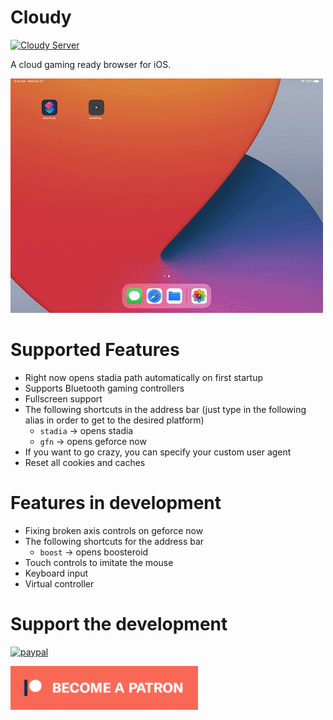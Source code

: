 # Cloudy

[![Cloudy Server](https://img.shields.io/discord/591914197219016707.svg?label=Discord&logo=Discord&colorB=7289da&style=for-the-badge)](https://discord.gg/ku8kvE)

A cloud gaming ready browser for iOS.

![](Media/cloudy.gif)

# Supported Features

- Right now opens stadia path automatically on first startup
- Supports Bluetooth gaming controllers
- Fullscreen support
- The following shortcuts in the address bar (just type in the following alias in order to get to the desired platform)
  - `stadia` -> opens stadia
  - `gfn` -> opens geforce now 
- If you want to go crazy, you can specify your custom user agent
- Reset all cookies and caches

# Features in development

- Fixing broken axis controls on geforce now
- The following shortcuts for the address bar
  - `boost` -> opens boosteroid
- Touch controls to imitate the mouse
- Keyboard input
- Virtual controller

# Support the development

[![paypal](https://www.paypalobjects.com/en_US/i/btn/btn_donate_LG.gif)](https://www.paypal.com/cgi-bin/webscr?cmd=_s-xclick&hosted_button_id=79U6NVP3HMY68)

[![patreon](Media/becomePatreon.png)](https://www.patreon.com/bePatron?u=44456418)
